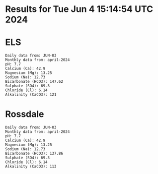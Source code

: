 # Results for Tue Jun  4 15:14:54 UTC 2024
# ELS
```
Daily data from: JUN-03
Monthly data from: april-2024
pH: 7.7
Calcium (Ca): 42.9
Magnesium (Mg): 13.25
Sodium (Na): 12.73
Bicarbonate (HCO3): 147.62
Sulphate (SO4): 69.3
Chloride (Cl): 6.14
Alkalinity (CaCO3): 121
```
# Rossdale
```
Daily data from: JUN-03
Monthly data from: april-2024
pH: 7.7
Calcium (Ca): 42.9
Magnesium (Mg): 13.25
Sodium (Na): 12.73
Bicarbonate (HCO3): 137.86
Sulphate (SO4): 69.3
Chloride (Cl): 6.14
Alkalinity (CaCO3): 113
```

